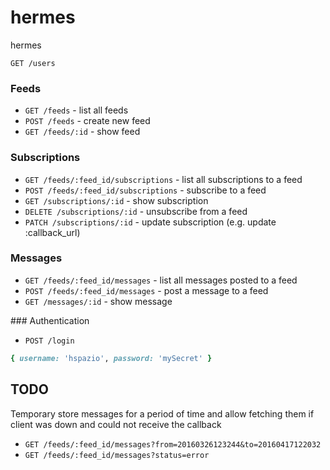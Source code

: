 # hermes
hermes

`GET /users`

### Feeds

* `GET /feeds` - list all feeds
* `POST /feeds` - create new feed
* `GET /feeds/:id` - show feed

### Subscriptions

* `GET /feeds/:feed_id/subscriptions` - list all subscriptions to a feed
* `POST /feeds/:feed_id/subscriptions` - subscribe to a feed
* `GET /subscriptions/:id` - show subscription
* `DELETE /subscriptions/:id` - unsubscribe from a feed
* `PATCH /subscriptions/:id` - update subscription (e.g. update :callback_url) 

### Messages

* `GET /feeds/:feed_id/messages` - list all messages posted to a feed
* `POST /feeds/:feed_id/messages` - post a message to a feed
* `GET /messages/:id` - show message

### Authentication
* `POST /login` 
```ruby 
{ username: 'hspazio', password: 'mySecret' }
```

## TODO

Temporary store messages for a period of time and allow fetching them if client was down and could not receive the callback
* `GET /feeds/:feed_id/messages?from=20160326123244&to=20160417122032`
* `GET /feeds/:feed_id/messages?status=error`
